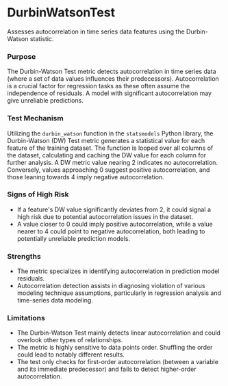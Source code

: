 # DurbinWatsonTest

Assesses autocorrelation in time series data features using the Durbin-Watson statistic.

### Purpose

The Durbin-Watson Test metric detects autocorrelation in time series data (where a set of data values influences
their predecessors). Autocorrelation is a crucial factor for regression tasks as these often assume the
independence of residuals. A model with significant autocorrelation may give unreliable predictions.

### Test Mechanism

Utilizing the `durbin_watson` function in the `statsmodels` Python library, the Durbin-Watson (DW) Test metric
generates a statistical value for each feature of the training dataset. The function is looped over all columns of
the dataset, calculating and caching the DW value for each column for further analysis. A DW metric value nearing 2
indicates no autocorrelation. Conversely, values approaching 0 suggest positive autocorrelation, and those leaning
towards 4 imply negative autocorrelation.

### Signs of High Risk

- If a feature's DW value significantly deviates from 2, it could signal a high risk due to potential
autocorrelation issues in the dataset.
- A value closer to 0 could imply positive autocorrelation, while a value nearer to 4 could point to negative
autocorrelation, both leading to potentially unreliable prediction models.

### Strengths

- The metric specializes in identifying autocorrelation in prediction model residuals.
- Autocorrelation detection assists in diagnosing violation of various modeling technique assumptions, particularly
in regression analysis and time-series data modeling.

### Limitations

- The Durbin-Watson Test mainly detects linear autocorrelation and could overlook other types of relationships.
- The metric is highly sensitive to data points order. Shuffling the order could lead to notably different results.
- The test only checks for first-order autocorrelation (between a variable and its immediate predecessor) and fails
to detect higher-order autocorrelation.